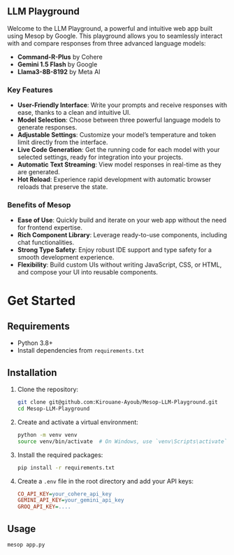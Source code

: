 ## LLM Playground

Welcome to the LLM Playground, a powerful and intuitive web app built using Mesop by Google. This playground allows you to seamlessly interact with and compare responses from three advanced language models:

- **Command-R-Plus** by Cohere
- **Gemini 1.5 Flash** by Google
- **Llama3-8B-8192** by Meta AI

### Key Features

- **User-Friendly Interface**: Write your prompts and receive responses with ease, thanks to a clean and intuitive UI.
- **Model Selection**: Choose between three powerful language models to generate responses.
- **Adjustable Settings**: Customize your model’s temperature and token limit directly from the interface.
- **Live Code Generation**: Get the running code for each model with your selected settings, ready for integration into your projects.
- **Automatic Text Streaming**: View model responses in real-time as they are generated.
- **Hot Reload**: Experience rapid development with automatic browser reloads that preserve the state.

### Benefits of Mesop

- **Ease of Use**: Quickly build and iterate on your web app without the need for frontend expertise.
- **Rich Component Library**: Leverage ready-to-use components, including chat functionalities.
- **Strong Type Safety**: Enjoy robust IDE support and type safety for a smooth development experience.
- **Flexibility**: Build custom UIs without writing JavaScript, CSS, or HTML, and compose your UI into reusable components.

# Get Started

## Requirements

- Python 3.8+
- Install dependencies from `requirements.txt`

## Installation

1. Clone the repository:
    ```sh
    git clone git@github.com:Kirouane-Ayoub/Mesop-LLM-Playground.git
    cd Mesop-LLM-Playground
    ```

2. Create and activate a virtual environment:
    ```sh
    python -m venv venv
    source venv/bin/activate  # On Windows, use `venv\Scripts\activate`
    ```

3. Install the required packages:
    ```sh
    pip install -r requirements.txt
    ```

4. Create a `.env` file in the root directory and add your API keys:
    ```ini
    CO_API_KEY=your_cohere_api_key
    GEMINI_API_KEY=your_gemini_api_key
    GROQ_API_KEY=....
    ```

## Usage 

```sh
mesop app.py
```
